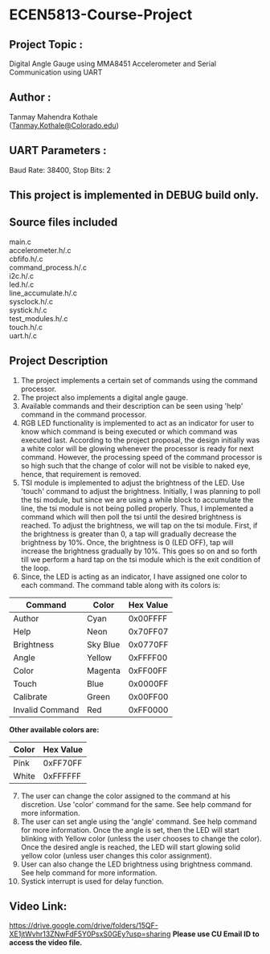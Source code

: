 # ECEN5813-Course-Project  
  
## **Project Topic**	:   
Digital Angle Gauge using MMA8451 Accelerometer and Serial Communication using UART  
  
## **Author**		:   
Tanmay Mahendra Kothale  
(Tanmay.Kothale@Colorado.edu)    
  
## **UART Parameters**	:  
Baud Rate: 38400, Stop Bits: 2  

## This project is implemented in **DEBUG** build only.

## **Source files included**  
main.c  
accelerometer.h/.c  
cbfifo.h/.c  
command_process.h/.c  
i2c.h/.c  
led.h/.c  
line_accumulate.h/.c  
sysclock.h/.c  
systick.h/.c  
test_modules.h/.c  
touch.h/.c  
uart.h/.c  
  
## **Project Description**
1. The project implements a certain set of commands using the command processor.  
2. The project also implements a digital angle gauge.  
3. Available commands and their description can be seen using 'help' command in the command processor. 
4. RGB LED functionality is implemented to act as an indicator for user to know which command is being executed or which command was executed last. According to the project proposal, the design initially was a white color will be glowing whenever the processor is ready for next command. However, the processing speed of the command processor is so high such that the change of color will not be visible to naked eye, hence, that requirement is removed.  
5. TSI module is implemented to adjust the brightness of the LED. Use 'touch' command to adjust the brightness. Initially, I was planning to poll the tsi module, but since we are using a while block to accumulate the line, the tsi module is not being polled properly. Thus, I implemented a command which will then poll the tsi until the desired brightness is reached. To adjust the brightness, we will tap on the tsi module. First, if the brightness is greater than 0, a tap will gradually decrease the brightness by 10%. Once, the brightness is 0 (LED OFF), tap will increase the brightness gradually by 10%. This goes so on and so forth till we perform a hard tap on the tsi module which is the exit condition of the loop.  
6. Since, the LED is acting as an indicator, I have assigned one color to each command. The command table along with its colors is:  
  
| Command | Color | Hex Value |
| -- | -- | -- |
| Author | Cyan | 0x00FFFF |
| Help | Neon | 0x70FF07 |
| Brightness | Sky Blue | 0x0770FF |
| Angle | Yellow | 0xFFFF00 |
| Color | Magenta | 0xFF00FF |
| Touch | Blue | 0x0000FF |
| Calibrate | Green | 0x00FF00 |
| Invalid Command | Red | 0xFF0000 |
  
**Other available colors are:**  
  
| Color | Hex Value |
| -- | -- |
| Pink | 0xFF70FF |
| White | 0xFFFFFF |
  
7. The user can change the color assigned to the command at his discretion. Use 'color' command for the same. See help command for more information.  
8. The user can set angle using the 'angle' command. See help command for more information. Once the angle is set, then the LED will start blinking with Yellow color (unless the user chooses to change the color). Once the desired angle is reached, the LED will start glowing solid yellow color (unless user changes this color assignment).  
9. User can also change the LED brightness using brightness command. See help command for more information.  
10. Systick interrupt is used for delay function.  

## **Video Link**:  
https://drive.google.com/drive/folders/15QF-XE1jtWvhr13ZNwFdF5Y0PsxS0GEy?usp=sharing
**Please use CU Email ID to access the video file.**